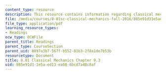 ```yaml
---
content_type: resource
description: This resource contains information regarding classical mechanics.
file: /media/courses/8-01sc-classical-mechanics-fall-2016/885e91d31e5aed13ea686bcd7a48c8af_MIT8_01F16_chapter9.3.pdf
file_type: application/pdf
learning_resource_types:
- Readings
ocw_type: OCWFile
parent_title: Readings
parent_type: CourseSection
parent_uid: 8897a3b7-567f-b552-81b3-2f8a1de7b53b
resourcetype: Document
title: 8.01 Classical Mechanics Chapter 9.3
uid: 885e91d3-1e5a-ed13-ea68-6bcd7a48c8af
---
```

